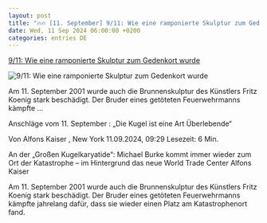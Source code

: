 ```yaml
---
layout: post
title: "🔥🔥 [11. September] 9/11: Wie eine ramponierte Skulptur zum Gedenkort wurde"
date: Wed, 11 Sep 2024 06:00:00 +0200
categories: entries DE
---
```

[9/11: Wie eine ramponierte Skulptur zum Gedenkort wurde](https://www.faz.net/aktuell/gesellschaft/menschen/9-11-wie-eine-ramponierte-skulptur-zum-gedenkort-wurde-19971208.html)

![9/11: Wie eine ramponierte Skulptur zum Gedenkort wurde](https://media1.faz.net/ppmedia/aktuell/3159118301/1.9971207/facebook_teaser_fplus/an-der-grossen-kugelkaryatide.jpg)

Am 11. September 2001 wurde auch die Brunnenskulptur des Künstlers Fritz Koenig stark beschädigt. Der Bruder eines getöteten Feuerwehrmanns kämpfte ...

Anschläge vom 11. September : „Die Kugel ist eine Art Überlebende“

Von Alfons Kaiser , New York 11.09.2024, 09:29 Lesezeit: 6 Min.

An der „Großen Kugelkaryatide“: Michael Burke kommt immer wieder zum Ort der Katastrophe – im Hintergrund das neue World Trade Center Alfons Kaiser

Am 11. September 2001 wurde auch die Brunnenskulptur des Künstlers Fritz Koenig stark beschädigt. Der Bruder eines getöteten Feuerwehrmanns kämpfte jahrelang dafür, dass sie wieder einen Platz am Katastrophenort fand.

